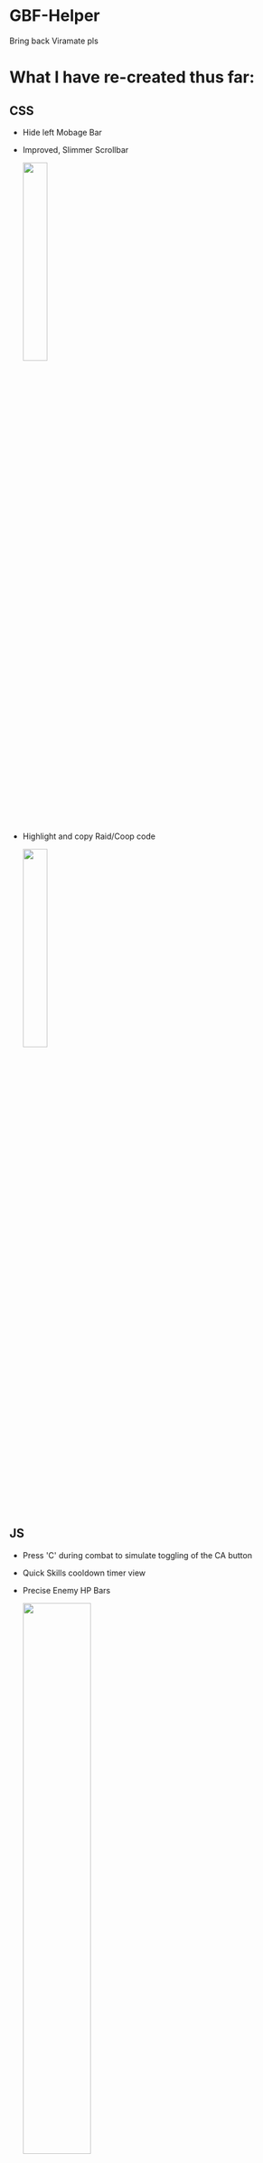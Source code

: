 # GBF-Helper
Bring back Viramate pls

# What I have re-created thus far:
 
## **CSS**
* Hide left Mobage Bar
* Improved, Slimmer Scrollbar

  <img width="30%" height="30%" src="https://raw.githubusercontent.com/Nirvaxstiel/GBF-Helper/master/Keimate/images/mobagescrollbars.png">
  
* Highlight and copy Raid/Coop code

  <img width="30%" height="30%" src="https://raw.githubusercontent.com/Nirvaxstiel/GBF-Helper/master/Keimate/images/raidcodes.png">

## **JS**
* Press 'C' during combat to simulate toggling of the CA button
* Quick Skills cooldown timer view
* Precise Enemy HP Bars

  <img width="50%" height="50%" src="https://raw.githubusercontent.com/Nirvaxstiel/GBF-Helper/master/Keimate/images/battleui.png">

* Press 'R' whilst traversing through inventory weapons/summons to reset "+Mark" bonuses
* Press 'Spacebar' to accept transactional actions;
  - Trading
  - Upgrading Weapons
  - Uncapping Weapons
  - Buying
  - Accept/Ok
  
## **Work In Progress**
* Add Item tracking bar SOON™

  <img src="https://i.imgur.com/GxUo3Ik.png">

# How to import:
1. Download Keimate folder
2. Open Chrome > Extensions (Enable Developers Mode)
3. Load Unpacked
4. Choose the Keimate Folder
5. ??? --> Profit

  <img width="30%" height="30%" src="https://raw.githubusercontent.com/Nirvaxstiel/GBF-Helper/master/Keimate/images/toExtensions.png">
  
  <img width="30%" height="30%" src="https://raw.githubusercontent.com/Nirvaxstiel/GBF-Helper/master/Keimate/images/developermode.PNG">
  
  <img width="30%" height="30%" src="https://raw.githubusercontent.com/Nirvaxstiel/GBF-Helper/master/Keimate/images/loadunpacked.PNG">
  
  <img width="30%" height="30%" src="https://raw.githubusercontent.com/Nirvaxstiel/GBF-Helper/master/Keimate/images/keimatefolder.jpg">

# Example of extensions (If you only want the CSS elements and avoid the scripts)
* [User Javascript and CSS](https://chrome.google.com/webstore/detail/user-javascript-and-css/nbhcbdghjpllgmfilhnhkllmkecfmpld)

# Existing Problems:
* Co-op/Co-op Raid code opens Raid information dialog before copying.
  - Try to Ctrl + C fast for now

